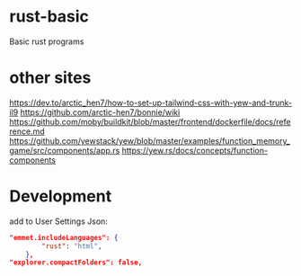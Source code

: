 # rust-basic
Basic rust programs



# other sites
https://dev.to/arctic_hen7/how-to-set-up-tailwind-css-with-yew-and-trunk-il9
https://github.com/arctic-hen7/bonnie/wiki
https://github.com/moby/buildkit/blob/master/frontend/dockerfile/docs/reference.md
https://github.com/yewstack/yew/blob/master/examples/function_memory_game/src/components/app.rs
https://yew.rs/docs/concepts/function-components

# Development
add to User Settings Json:
```json 
"emmet.includeLanguages": {
        "rust": "html",
    },
"explorer.compactFolders": false,
```